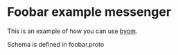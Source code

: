 # Foobar example messenger

This is an example of how you can use [byom](https://github.com/VityaSchel/byom).

Schema is defined in foobar.proto
